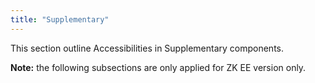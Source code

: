 ```yaml
---
title: "Supplementary"
---
```




This section outline Accessibilities in Supplementary components.

**Note:** the following subsections are only applied for ZK EE version
only.